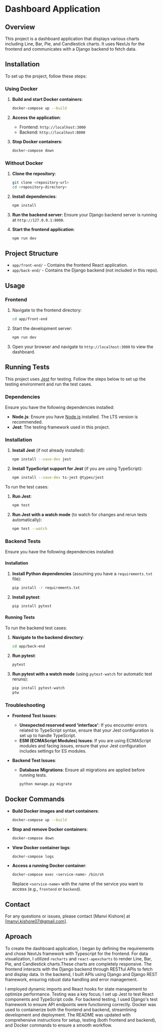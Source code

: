 # Dashboard Application

## Overview

This project is a dashboard application that displays various charts including Line, Bar, Pie, and Candlestick charts. It uses NextJs for the frontend and communicates with a Django backend to fetch data.

## Installation

To set up the project, follow these steps:

### Using Docker

1. **Build and start Docker containers**:

   ```bash
   docker-compose up --build
   ```

2. **Access the application**:

   - Frontend: `http://localhost:3000`
   - Backend: `http://localhost:8000`

3. **Stop Docker containers**:
   ```bash
   docker-compose down
   ```

### Without Docker

1. **Clone the repository**:

   ```bash
   git clone <repository-url>
   cd <repository-directory>
   ```

2. **Install dependencies**:

   ```bash
   npm install
   ```

3. **Run the backend server**:
   Ensure your Django backend server is running at `http://127.0.0.1:8000`.

4. **Start the frontend application**:
   ```bash
   npm run dev
   ```

## Project Structure

- `app/front-end/` - Contains the frontend React application.
- `app/back-end/` - Contains the Django backend (not included in this repo).

## Usage

### Frontend

1. Navigate to the frontend directory:

   ```bash
   cd app/front-end
   ```

2. Start the development server:

   ```bash
   npm run dev
   ```

3. Open your browser and navigate to `http://localhost:3000` to view the dashboard.

## Running Tests

This project uses [Jest](https://jestjs.io/) for testing. Follow the steps below to set up the testing environment and run the test cases.

### Dependencies

Ensure you have the following dependencies installed:

- **Node.js**: Ensure you have [Node.js](https://nodejs.org/) installed. The LTS version is recommended.
- **Jest**: The testing framework used in this project.

### Installation

1. **Install Jest** (if not already installed):

   ```bash
   npm install --save-dev jest
   ```

2. **Install TypeScript support for Jest** (if you are using TypeScript):
   ```bash
   npm install --save-dev ts-jest @types/jest
   ```

To run the test cases:

1. **Run Jest**:

   ```bash
   npm test
   ```

2. **Run Jest with a watch mode** (to watch for changes and rerun tests automatically):
   ```bash
   npm test --watch
   ```

### Backend Tests

Ensure you have the following dependencies installed:

#### Installation

1. **Install Python dependencies** (assuming you have a `requirements.txt` file):

   ```bash
   pip install -r requirements.txt
   ```

2. **Install pytest**:
   ```bash
   pip install pytest
   ```

#### Running Tests

To run the backend test cases:

1. **Navigate to the backend directory**:

   ```bash
   cd app/back-end
   ```

2. **Run pytest**:

   ```bash
   pytest
   ```

3. **Run pytest with a watch mode** (using `pytest-watch` for automatic test reruns):
   ```bash
   pip install pytest-watch
   ptw
   ```

### Troubleshooting

- **Frontend Test Issues**:

  - **Unexpected reserved word 'interface'**: If you encounter errors related to TypeScript syntax, ensure that your Jest configuration is set up to handle TypeScript.
  - **ESM (ECMAScript Modules) Issues**: If you are using ECMAScript modules and facing issues, ensure that your Jest configuration includes settings for ES modules.

- **Backend Test Issues**:
  - **Database Migrations**: Ensure all migrations are applied before running tests.
    ```bash
    python manage.py migrate
    ```

## Docker Commands

- **Build Docker images and start containers**:

  ```bash
  docker-compose up --build
  ```

- **Stop and remove Docker containers**:

  ```bash
  docker-compose down
  ```

- **View Docker container logs**:

  ```bash
  docker-compose logs
  ```

- **Access a running Docker container**:
  ```bash
  docker-compose exec <service-name> /bin/sh
  ```
  Replace `<service-name>` with the name of the service you want to access (e.g., `frontend` or `backend`).

## Contact

For any questions or issues, please contact [Manvi Kishore] at [manvi.kishore07@gmail.com].

## Aproach

To create the dashboard application, I began by defining the requirements and chose NextJs framework with Typescript for the frontend. For data visualization, I utilized `recharts` and `react-apexcharts` to render Line, Bar, Pie, and Candlestick charts.These charts are completely responsive. The frontend interacts with the Django backend through RESTful APIs to fetch and display data. In the backend, I built APIs using Django and Django REST framework, ensuring robust data handling and error management.

I employed dynamic imports and React hooks for state management to optimize performance. Testing was a key focus; I set up Jest to test React components and TypeScript code. For backend testing, I used Django's test framework to ensure API endpoints were functioning correctly. Docker was used to containerize both the frontend and backend, streamlining development and deployment. The README was updated with comprehensive instructions for setup, testing (both frontend and backend), and Docker commands to ensure a smooth workflow.

